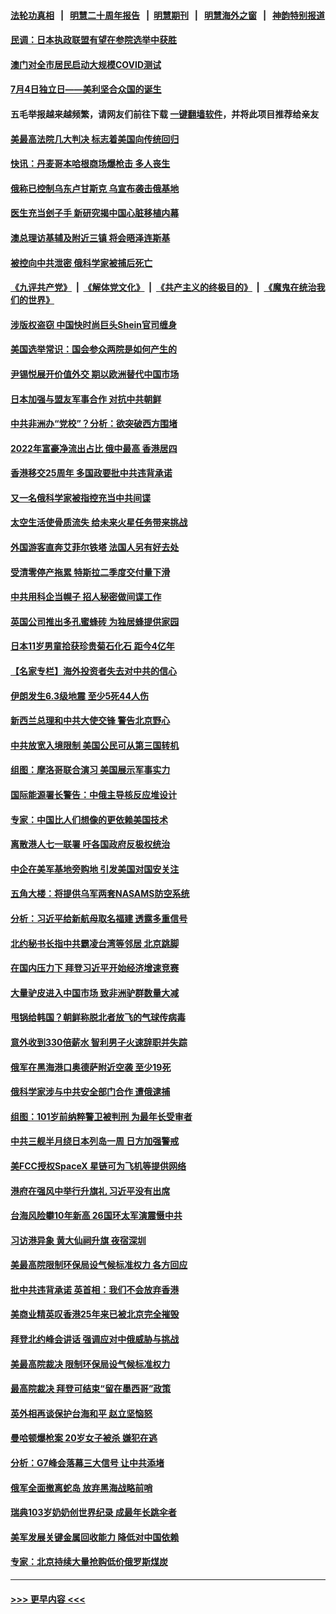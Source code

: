 #### [法轮功真相](https://github.com/gfw-breaker/truth/blob/master/README.md?t=0) &nbsp;&nbsp;|&nbsp;&nbsp; [明慧二十周年报告](https://github.com/gfw-breaker/mh-reports/blob/master/README.md?t=0) &nbsp;&nbsp;|&nbsp;&nbsp;[明慧期刊](https://github.com/gfw-breaker/mh-qikan) &nbsp;&nbsp;|&nbsp;&nbsp; [明慧海外之窗](https://github.com/gfw-breaker/mh-news/blob/master/README.md?t=0) &nbsp;&nbsp;|&nbsp;&nbsp; [神韵特别报道](https://github.com/gfw-breaker/mh-news/blob/master/shenyun.md?t=0)
#### [民调：日本执政联盟有望在参院选举中获胜](../pages/nsc418/n13773035.md?t=07041601) 
#### [澳门对全市居民启动大规模COVID测试](../pages/nsc418/n13772935.md?t=07041601) 
#### [7月4日独立日——美利坚合众国的诞生](../pages/nsc418/n13772785.md?t=07041601) 
#### 五毛举报越来越频繁，请网友们前往下载 [一键翻墙软件](https://github.com/gfw-breaker/ssr-accounts)，并将此项目推荐给亲友
#### [美最高法院几大判决 标志着美国向传统回归](../pages/nsc418/n13770968.md?t=07041601) 
#### [快讯：丹麦哥本哈根商场爆枪击 多人丧生](../pages/nsc418/n13772778.md?t=07041601) 
#### [俄称已控制乌东卢甘斯克 乌宣布袭击俄基地](../pages/nsc418/n13772765.md?t=07041601) 
#### [医生充当刽子手 新研究揭中国心脏移植内幕](../pages/nsc418/n13772291.md?t=07041601) 
#### [澳总理访基辅及附近三镇 将会晤泽连斯基](../pages/nsc418/n13772696.md?t=07041601) 
#### [被控向中共泄密 俄科学家被捕后死亡](../pages/nsc418/n13772686.md?t=07041601) 
#### [《九评共产党》](https://github.com/begood0513/9ping.md/blob/master/README.md) &nbsp;|&nbsp; [《解体党文化》](../../../../jtdwh.md/blob/master/README.md)  &nbsp;|&nbsp; [《共产主义的终极目的》](../../../../gczydzjmd.md/blob/master/README.md) &nbsp;|&nbsp; [《魔鬼在统治我们的世界》](../../../../mgztzwmdsj.md/blob/master/README.md) 
#### [涉版权盗窃 中国快时尚巨头Shein官司缠身](../pages/nsc418/n13772674.md?t=07041601) 
#### [美国选举常识：国会参众两院是如何产生的](../pages/nsc418/n13771568.md?t=07041601) 
#### [尹锡悦展开价值外交 期以欧洲替代中国市场](../pages/nsc418/n13772487.md?t=07041601) 
#### [日本加强与盟友军事合作 对抗中共朝鲜](../pages/nsc418/n13772459.md?t=07041601) 
#### [中共非洲办“党校”？分析：欲突破西方围堵](../pages/nsc418/n13772412.md?t=07041601) 
#### [2022年富豪净流出占比 俄中最高 香港居四](../pages/nsc418/n13772440.md?t=07041601) 
#### [香港移交25周年 多国政要批中共违背承诺](../pages/nsc418/n13772424.md?t=07041601) 
#### [又一名俄科学家被指控充当中共间谍](../pages/nsc418/n13772359.md?t=07041601) 
#### [太空生活使骨质流失 给未来火星任务带来挑战](../pages/nsc418/n13772339.md?t=07041601) 
#### [外国游客直奔艾菲尔铁塔 法国人另有好去处](../pages/nsc418/n13772292.md?t=07041601) 
#### [受清零停产拖累 特斯拉二季度交付量下滑](../pages/nsc418/n13772234.md?t=07041601) 
#### [中共用科企当幌子 招人秘密做间谍工作](../pages/nsc418/n13772288.md?t=07041601) 
#### [英国公司推出多孔蜜蜂砖 为独居蜂提供家园](../pages/nsc418/n13772060.md?t=07041601) 
#### [日本11岁男童拾获珍贵菊石化石 距今4亿年](../pages/nsc418/n13772108.md?t=07041601) 
#### [【名家专栏】海外投资者失去对中共的信心](../pages/nsc418/n13772145.md?t=07041601) 
#### [伊朗发生6.3级地震 至少5死44人伤](../pages/nsc418/n13772265.md?t=07041601) 
#### [新西兰总理和中共大使交锋 警告北京野心](../pages/nsc418/n13772233.md?t=07041601) 
#### [中共放宽入境限制 美国公民可从第三国转机](../pages/nsc418/n13772091.md?t=07041601) 
#### [组图：摩洛哥联合演习 美国展示军事实力](../pages/nsc418/n13772041.md?t=07041601) 
#### [国际能源署长警告：中俄主导核反应堆设计](../pages/nsc418/n13772002.md?t=07041601) 
#### [专家：中国比人们想像的更依赖美国技术](../pages/nsc418/n13771906.md?t=07041601) 
#### [离散港人七一联署 吁各国政府反极权统治](../pages/nsc418/n13771958.md?t=07041601) 
#### [中企在美军基地旁购地 引发美国对国安关注](../pages/nsc418/n13771735.md?t=07041601) 
#### [五角大楼：将提供乌军两套NASAMS防空系统](../pages/nsc418/n13771835.md?t=07041601) 
#### [分析：习近平给新航母取名福建 透露多重信号](../pages/nsc418/n13771662.md?t=07041601) 
#### [北约秘书长指中共霸凌台湾等邻居 北京跳脚](../pages/nsc418/n13771677.md?t=07041601) 
#### [在国内压力下 拜登习近平开始经济增速竞赛](../pages/nsc418/n13771658.md?t=07041601) 
#### [大量驴皮进入中国市场 致非洲驴群数量大减](../pages/nsc418/n13771644.md?t=07041601) 
#### [甩锅给韩国？朝鲜称脱北者放飞的气球传病毒](../pages/nsc418/n13771577.md?t=07041601) 
#### [意外收到330倍薪水 智利男子火速辞职并失踪](../pages/nsc418/n13771182.md?t=07041601) 
#### [俄军在黑海港口奥德萨附近空袭 至少19死](../pages/nsc418/n13771438.md?t=07041601) 
#### [俄科学家涉与中共安全部门合作 遭俄逮捕](../pages/nsc418/n13771389.md?t=07041601) 
#### [组图：101岁前纳粹警卫被判刑 为最年长受审者](../pages/nsc418/n13770654.md?t=07041601) 
#### [中共三舰半月绕日本列岛一周 日方加强警戒](../pages/nsc418/n13771297.md?t=07041601) 
#### [美FCC授权SpaceX 星链可为飞机等提供网络](../pages/nsc418/n13771158.md?t=07041601) 
#### [港府在强风中举行升旗礼 习近平没有出席](../pages/nsc418/n13771046.md?t=07041601) 
#### [台海风险攀10年新高 26国环太军演震慑中共](../pages/nsc418/n13770929.md?t=07041601) 
#### [习访港异象 黄大仙祠升旗 夜宿深圳](../pages/nsc418/n13770965.md?t=07041601) 
#### [美最高院限制环保局设气候标准权力 各方回应](../pages/nsc418/n13770901.md?t=07041601) 
#### [批中共违背承诺 英首相：我们不会放弃香港](../pages/nsc418/n13770927.md?t=07041601) 
#### [美商业精英叹香港25年来已被北京完全摧毁](../pages/nsc418/n13770923.md?t=07041601) 
#### [拜登北约峰会讲话 强调应对中俄威胁与挑战](../pages/nsc418/n13770867.md?t=07041601) 
#### [美最高院裁决 限制环保局设气候标准权力](../pages/nsc418/n13770868.md?t=07041601) 
#### [最高院裁决 拜登可结束“留在墨西哥”政策](../pages/nsc418/n13770877.md?t=07041601) 
#### [英外相再谈保护台海和平 赵立坚恼怒](../pages/nsc418/n13770711.md?t=07041601) 
#### [曼哈顿爆枪案 20岁女子被杀 嫌犯在逃](../pages/nsc418/n13770797.md?t=07041601) 
#### [分析：G7峰会落幕三大信号 让中共添堵](../pages/nsc418/n13770331.md?t=07041601) 
#### [俄军全面撤离蛇岛 放弃黑海战略前哨](../pages/nsc418/n13770716.md?t=07041601) 
#### [瑞典103岁奶奶创世界纪录 成最年长跳伞者](../pages/nsc418/n13770563.md?t=07041601) 
#### [美军发展关键金属回收能力 降低对中国依赖](../pages/nsc418/n13770576.md?t=07041601) 
#### [专家：北京持续大量抢购低价俄罗斯煤炭](../pages/nsc418/n13770387.md?t=07041601) 

----
#### [ >>> 更早内容 <<< ](../indexes/nsc418-earlier.md)
